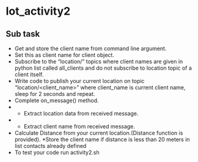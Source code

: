 # Iot_activity2
## Sub task
* Get and store the client name from command line argument.
* Set this as client name for client object.
* Subscribe to the “location/<client name>” topics where client names are given in python list called all_clients and do not subscribe to location topic of a client itself.
* Write code to publish your current location on topic “location/<client_name>” where client_name is current client name, sleep for 2 seconds and repeat.
* Complete on_message() method.
* * Extract location data from received message.
* * Extract client name from received message.
* Calculate Distance from your current location.(Distance function is provided).
*Store the client name if distance is less than 20 meters in list contacts already defined
* To test your code run activity2.sh

